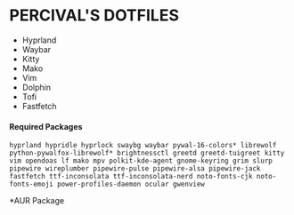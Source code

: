 # PERCIVAL'S DOTFILES
- Hyprland
- Waybar
- Kitty
- Mako
- Vim
- Dolphin
- Tofi
- Fastfetch

#### Required Packages
```
hyprland hypridle hyprlock swaybg waybar pywal-16-colors* librewolf python-pywalfox-librewolf* brightnessctl greetd greetd-tuigreet kitty vim opendoas lf mako mpv polkit-kde-agent gnome-keyring grim slurp pipewire wireplumber pipewire-pulse pipewire-alsa pipewire-jack fastfetch ttf-inconsolata ttf-inconsolata-nerd noto-fonts-cjk noto-fonts-emoji power-profiles-daemon ocular gwenview
```
*AUR Package
